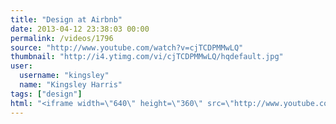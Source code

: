 ```yaml
---
title: "Design at Airbnb"
date: 2013-04-12 23:38:03 00:00
permalink: /videos/1796
source: "http://www.youtube.com/watch?v=cjTCDPMMwLQ"
thumbnail: "http://i4.ytimg.com/vi/cjTCDPMMwLQ/hqdefault.jpg"
user:
  username: "kingsley"
  name: "Kingsley Harris"
tags: ["design"]
html: "<iframe width=\"640\" height=\"360\" src=\"http://www.youtube.com/embed/cjTCDPMMwLQ?wmode=transparent&feature=oembed\" frameborder=\"0\" allowfullscreen></iframe>"
---
```


